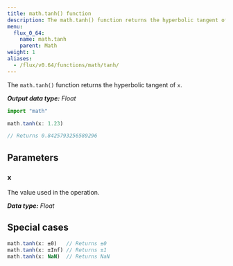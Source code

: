 ```yaml
---
title: math.tanh() function
description: The math.tanh() function returns the hyperbolic tangent of `x`.
menu:
  flux_0_64:
    name: math.tanh
    parent: Math
weight: 1
aliases:
  - /flux/v0.64/functions/math/tanh/
---
```


The `math.tanh()` function returns the hyperbolic tangent of `x`.

_**Output data type:** Float_

```js
import "math"

math.tanh(x: 1.23)

// Returns 0.8425793256589296
```

## Parameters

### x
The value used in the operation.

_**Data type:** Float_

## Special cases
```js
math.tanh(x: ±0)   // Returns ±0
math.tanh(x: ±Inf) // Returns ±1
math.tanh(x: NaN)  // Returns NaN
```
